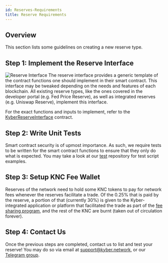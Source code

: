 ```yaml
---
id: Reserves-Requirements
title: Reserve Requirements
---
```

[//]: # (tagline)
## Overview
This section lists some guidelines on creating a new reserve type.

## Step 1: Implement the Reserve Interface
![Reserve Interface](/uploads/reserveinterface.png "Reserve Interface")
The reserve interface provides a generic template of the contract functions one should implement in their smart contract. This interface may be tweaked depending on the needs and features of each blockchain. All existing reserve types, like the ones covered in the developer portal (e.g. Fed Price Reserve), as well as integrated reserves (e.g. Uniswap Reserve), implement this interface.

For the exact functions and inputs to implement, refer to the [KyberReserveInterface](api_abi-kyberreserveinterface.md) contract.

## Step 2: Write Unit Tests
Smart contract security is of upmost importance. As such, we require tests to be written for the smart contract functions to ensure that they only do what is expected. You may take a look at our [test](https://github.com/KyberNetwork/smart-contracts/tree/master/test) repository for test script examples.

## Step 3: Setup KNC Fee Wallet
Reserves of the network need to hold some KNC tokens to pay for network fees whenever the reserves facilitate a trade. Of the 0.25% that is paid by the reserve, a portion of that (currently 30%) is given to the Kyber-integrated application or platform that facilitated the trade as part of the [fee sharing program](integrations-feesharing.md#fee-example), and the rest of the KNC are burnt (taken out of circulation forever).

## Step 4: Contact Us
Once the previous steps are completed, contact us to list and test your reserve! You may do so via email at support@kyber.network, or our [Telegram group](https://t.me/kyberdeveloper).
